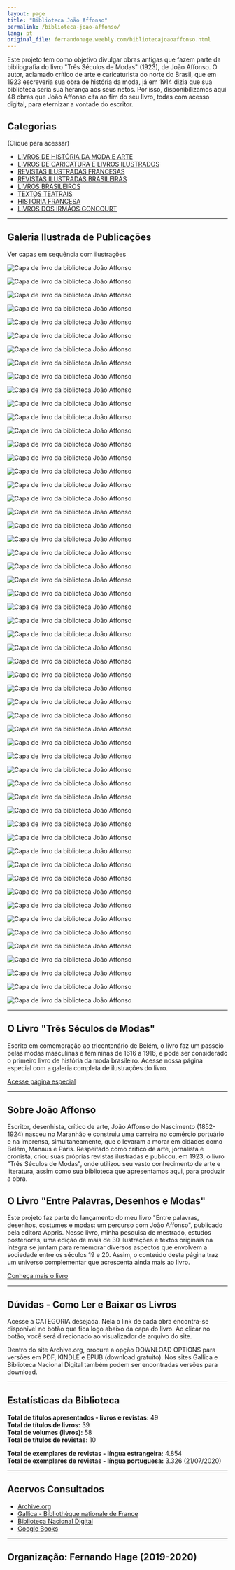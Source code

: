 ```yaml
---
layout: page
title: "Biblioteca João Affonso"
permalink: /biblioteca-joao-affonso/
lang: pt
original_file: fernandohage.weebly.com/bibliotecajoaoaffonso.html
---
```


Este projeto tem como objetivo divulgar obras antigas que fazem parte da bibliografia do livro "Três Séculos de Modas" (1923), de João Affonso. O autor, aclamado crítico de arte e caricaturista do norte do Brasil, que em 1923 escreveria sua obra de história da moda, já em 1914 dizia que sua biblioteca seria sua herança aos seus netos. Por isso, disponibilizamos aqui 48 obras que João Affonso cita ao fim do seu livro, todas com acesso digital, para eternizar a vontade do escritor.

## Categorias
(Clique para acessar)

- [LIVROS DE HISTÓRIA DA MODA E ARTE](livrosmoda.html)
- [LIVROS DE CARICATURA E LIVROS ILUSTRADOS](livrosgravura.html)
- [REVISTAS ILUSTRADAS FRANCESAS](revistasfrancesas.html)
- [REVISTAS ILUSTRADAS BRASILEIRAS](revistasbrasileiras.html)
- [LIVROS BRASILEIROS](livrosbrasileirosja.html)
- [TEXTOS TEATRAIS](livrosteatro.html)
- [HISTÓRIA FRANCESA](livroshistoria.html)
- [LIVROS DOS IRMÃOS GONCOURT](livosgouncourt.html)

---

## Galeria Ilustrada de Publicações

Ver capas em sequência com ilustrações

![Capa de livro da biblioteca João Affonso](/assets/images/biblioteca-joao-affonso-01.png)

![Capa de livro da biblioteca João Affonso](/assets/images/biblioteca-joao-affonso-02.png)

![Capa de livro da biblioteca João Affonso](/assets/images/biblioteca-joao-affonso-03.png)

![Capa de livro da biblioteca João Affonso](/assets/images/biblioteca-joao-affonso-04.png)

![Capa de livro da biblioteca João Affonso](/assets/images/biblioteca-joao-affonso-05.png)

![Capa de livro da biblioteca João Affonso](/assets/images/biblioteca-joao-affonso-06.png)

![Capa de livro da biblioteca João Affonso](/assets/images/biblioteca-joao-affonso-07.png)

![Capa de livro da biblioteca João Affonso](/assets/images/biblioteca-joao-affonso-08.png)

![Capa de livro da biblioteca João Affonso](/assets/images/biblioteca-joao-affonso-09.png)

![Capa de livro da biblioteca João Affonso](/assets/images/biblioteca-joao-affonso-10.png)

![Capa de livro da biblioteca João Affonso](/assets/images/biblioteca-joao-affonso-11.png)

![Capa de livro da biblioteca João Affonso](/assets/images/biblioteca-joao-affonso-12.png)

![Capa de livro da biblioteca João Affonso](/assets/images/biblioteca-joao-affonso-13.png)

![Capa de livro da biblioteca João Affonso](/assets/images/biblioteca-joao-affonso-14.png)

![Capa de livro da biblioteca João Affonso](/assets/images/biblioteca-joao-affonso-15.png)

![Capa de livro da biblioteca João Affonso](/assets/images/biblioteca-joao-affonso-16.png)

![Capa de livro da biblioteca João Affonso](/assets/images/biblioteca-joao-affonso-17.png)

![Capa de livro da biblioteca João Affonso](/assets/images/biblioteca-joao-affonso-18.png)

![Capa de livro da biblioteca João Affonso](/assets/images/biblioteca-joao-affonso-19.png)

![Capa de livro da biblioteca João Affonso](/assets/images/biblioteca-joao-affonso-20.png)

![Capa de livro da biblioteca João Affonso](/assets/images/biblioteca-joao-affonso-21.png)

![Capa de livro da biblioteca João Affonso](/assets/images/biblioteca-joao-affonso-22.png)

![Capa de livro da biblioteca João Affonso](/assets/images/biblioteca-joao-affonso-23.png)

![Capa de livro da biblioteca João Affonso](/assets/images/biblioteca-joao-affonso-24.png)

![Capa de livro da biblioteca João Affonso](/assets/images/biblioteca-joao-affonso-25.png)

![Capa de livro da biblioteca João Affonso](/assets/images/biblioteca-joao-affonso-26.png)

![Capa de livro da biblioteca João Affonso](/assets/images/biblioteca-joao-affonso-27.png)

![Capa de livro da biblioteca João Affonso](/assets/images/biblioteca-joao-affonso-28.jpg)

![Capa de livro da biblioteca João Affonso](/assets/images/biblioteca-joao-affonso-29.png)

![Capa de livro da biblioteca João Affonso](/assets/images/biblioteca-joao-affonso-30.png)

![Capa de livro da biblioteca João Affonso](/assets/images/biblioteca-joao-affonso-31.png)

![Capa de livro da biblioteca João Affonso](/assets/images/biblioteca-joao-affonso-32.png)

![Capa de livro da biblioteca João Affonso](/assets/images/biblioteca-joao-affonso-33.png)

![Capa de livro da biblioteca João Affonso](/assets/images/biblioteca-joao-affonso-34.png)

![Capa de livro da biblioteca João Affonso](/assets/images/biblioteca-joao-affonso-35.png)

![Capa de livro da biblioteca João Affonso](/assets/images/biblioteca-joao-affonso-36.png)

![Capa de livro da biblioteca João Affonso](/assets/images/biblioteca-joao-affonso-37.png)

![Capa de livro da biblioteca João Affonso](/assets/images/biblioteca-joao-affonso-38.png)

![Capa de livro da biblioteca João Affonso](/assets/images/biblioteca-joao-affonso-39.png)

![Capa de livro da biblioteca João Affonso](/assets/images/biblioteca-joao-affonso-40.png)

![Capa de livro da biblioteca João Affonso](/assets/images/biblioteca-joao-affonso-41.png)

![Capa de livro da biblioteca João Affonso](/assets/images/biblioteca-joao-affonso-42.png)

![Capa de livro da biblioteca João Affonso](/assets/images/biblioteca-joao-affonso-43.jpg)

![Capa de livro da biblioteca João Affonso](/assets/images/biblioteca-joao-affonso-44.jpg)

![Capa de livro da biblioteca João Affonso](/assets/images/biblioteca-joao-affonso-45.jpg)

![Capa de livro da biblioteca João Affonso](/assets/images/biblioteca-joao-affonso-46.jpg)

![Capa de livro da biblioteca João Affonso](/assets/images/biblioteca-joao-affonso-47.jpg)

![Capa de livro da biblioteca João Affonso](/assets/images/biblioteca-joao-affonso-48.jpg)

![Capa de livro da biblioteca João Affonso](/assets/images/biblioteca-joao-affonso-49.jpg)

![Capa de livro da biblioteca João Affonso](/assets/images/biblioteca-joao-affonso-50.png)

![Capa de livro da biblioteca João Affonso](/assets/images/biblioteca-joao-affonso-51.png)

![Capa de livro da biblioteca João Affonso](/assets/images/biblioteca-joao-affonso-52.jpg)

![Capa de livro da biblioteca João Affonso](/assets/images/biblioteca-joao-affonso-53.jpg)

![Capa de livro da biblioteca João Affonso](/assets/images/biblioteca-joao-affonso-54.jpg)

![Capa de livro da biblioteca João Affonso](/assets/images/biblioteca-joao-affonso-55.jpg)

---

## O Livro "Três Séculos de Modas"

Escrito em comemoração ao tricentenário de Belém, o livro faz um passeio pelas modas masculinas e femininas de 1616 a 1916, e pode ser considerado o primeiro livro de história da moda brasileiro. Acesse nossa página especial com a galeria completa de ilustrações do livro.

[Acesse página especial](tresseculosdemodas.html)

---

## Sobre João Affonso

Escritor, desenhista, crítico de arte, João Affonso do Nascimento (1852-1924) nasceu no Maranhão e construiu uma carreira no comércio portuário e na imprensa, simultaneamente, que o levaram a morar em cidades como Belém, Manaus e Paris. Respeitado como crítico de arte, jornalista e cronista, criou suas próprias revistas ilustradas e publicou, em 1923, o livro "Três Séculos de Modas", onde utilizou seu vasto conhecimento de arte e literatura, assim como sua biblioteca que apresentamos aqui, para produzir a obra.

## O Livro "Entre Palavras, Desenhos e Modas"

Este projeto faz parte do lançamento do meu livro "Entre palavras, desenhos, costumes e modas: um percurso com João Affonso", publicado pela editora Appris. Nesse livro, minha pesquisa de mestrado, estudos posteriores, uma edição de mais de 30 ilustrações e textos originais na íntegra se juntam para rememorar diversos aspectos que envolvem a sociedade entre os séculos 19 e 20. Assim, o conteúdo desta página traz um universo complementar que acrescenta ainda mais ao livro.

[Conheça mais o livro](meulivro.html)

---

## Dúvidas - Como Ler e Baixar os Livros

Acesse a CATEGORIA desejada. Nela o link de cada obra encontra-se disponível no botão que fica logo abaixo da capa do livro. Ao clicar no botão, você será direcionado ao visualizador de arquivo do site.

Dentro do site Archive.org, procure a opção DOWNLOAD OPTIONS para versões em PDF, KINDLE e EPUB (download gratuito). Nos sites Gallica e Biblioteca Nacional Digital também podem ser encontradas versões para download.

---

## Estatísticas da Biblioteca

**Total de títulos apresentados - livros e revistas:** 49  
**Total de títulos de livros:** 39  
**Total de volumes (livros):** 58  
**Total de títulos de revistas:** 10

**Total de exemplares de revistas - língua estrangeira:** 4.854  
**Total de exemplares de revistas - língua portuguesa:** 3.326 (21/07/2020)

---

## Acervos Consultados

- [Archive.org](http://archive.org/)
- [Gallica - Bibliothèque nationale de France](https://gallica.bnf.fr/)
- [Biblioteca Nacional Digital](https://bndigital.bn.gov.br/)
- [Google Books](https://books.google.com.br/)

---

## Organização: Fernando Hage (2019-2020)

